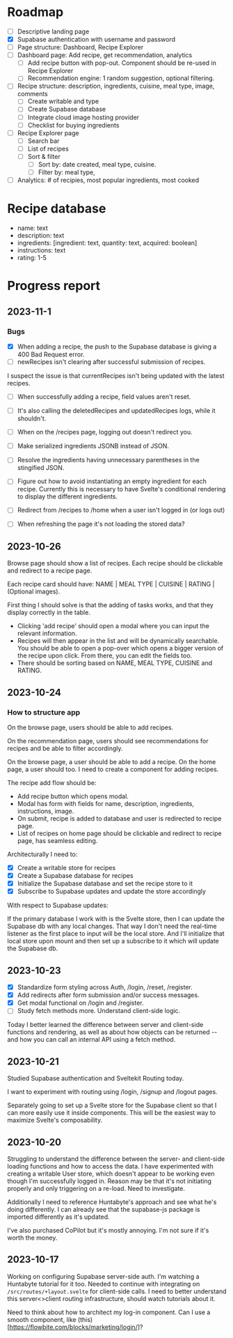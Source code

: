 # Roadmap

-   [ ] Descriptive landing page
-   [x] Supabase authentication with username and password
-   [ ] Page structure: Dashboard, Recipe Explorer
-   [ ] Dashboard page: Add recipe, get recommendation, analytics
    -   [ ] Add recipe button with pop-out. Component should be re-used in Recipe Explorer
    -   [ ] Recommendation engine: 1 random suggestion, optional filtering.
-   [ ] Recipe structure: description, ingredients, cuisine, meal type, image, comments
    -   [ ] Create writable and type
    -   [ ] Create Supabase database
    -   [ ] Integrate cloud image hosting provider
    -   [ ] Checklist for buying ingredients
-   [ ] Recipe Explorer page
    -   [ ] Search bar
    -   [ ] List of recipes
    -   [ ] Sort & filter
        -   [ ] Sort by: date created, meal type, cuisine.
        -   [ ] Filter by: meal type,
-   [ ] Analytics: # of recipies, most popular ingredients, most cooked

# Recipe database

-   name: text
-   description: text
-   ingredients: [ingredient: text, quantity: text, acquired: boolean]
-   instructions: text
-   rating: 1-5

# Progress report

## 2023-11-1

### Bugs

-   [x] When adding a recipe, the push to the Supabase database is giving a 400 Bad Request error.
-   [ ] newRecipes isn't clearing after successful submission of recipes.

I suspect the issue is that currentRecipes isn't being updated with the latest recipes.

-   [ ] When successfully adding a recipe, field values aren't reset.
-   [ ] It's also calling the deletedRecipes and updatedRecipes logs, while it shouldn't.
-   [ ] When on the /recipes page, logging out doesn't redirect you.
-   [ ] Make serialized ingredients JSONB instead of JSON.
-   [ ] Resolve the ingredients having unnecessary parentheses in the stingified JSON.
-   [ ] Figure out how to avoid instantiating an empty ingredient for each recipe. Currently this is necessary to have Svelte's conditional rendering to display the different ingredients.
-   [ ] Redirect from /recipes to /home when a user isn't logged in (or logs out)

-   [ ] When refreshing the page it's not loading the stored data?

## 2023-10-26

Browse page should show a list of recipes. Each recipe should be clickable and redirect to a recipe page.

Each recipe card should have: NAME | MEAL TYPE | CUISINE | RATING | (Optional images).

First thing I should solve is that the adding of tasks works, and that they display correctly in the table.

-   Clicking 'add recipe' should open a modal where you can input the relevant information.
-   Recipes will then appear in the list and will be dynamically searchable. You should be able to open a pop-over which opens a bigger version of the recipe upon click. From there, you can edit the fields too.
-   There should be sorting based on NAME, MEAL TYPE, CUISINE and RATING.

## 2023-10-24

### How to structure app

On the browse page, users should be able to add recipes.

On the recommendation page, users should see recommendations for recipes and be able to filter accordingly.

On the browse page, a user should be able to add a recipe. On the home page, a user should too. I need to create a component for adding recipes.

The recipe add flow should be:

-   Add recipe button which opens modal.
-   Modal has form with fields for name, description, ingredients, instructions, image.
-   On submit, recipe is added to database and user is redirected to recipe page.
-   List of recipes on home page should be clickable and redirect to recipe page, has seamless editing.

Architecturally I need to:

-   [x] Create a writable store for recipes
-   [x] Create a Supabase database for recipes
-   [x] Initialize the Supabase database and set the recipe store to it
-   [x] Subscribe to Supabase updates and update the store accordingly

With respect to Supabase updates:

If the primary database I work with is the Svelte store, then I can update the Supabase db with any local changes. That way I don't need the real-time listener as the first place to input will be the local store. And I'll initialize that local store upon mount and then set up a subscribe to it which will update the Supabase db.

## 2023-10-23

-   [x] Standardize form styling across Auth, /login, /reset, /register.
-   [x] Add redirects after form submission and/or success messages.
-   [x] Get modal functional on /login and /register.
-   [ ] Study fetch methods more. Understand client-side logic.

Today I better learned the difference between server and client-side functions and rendering, as well as about how objects can be returned -- and how you can call an internal API using a fetch method.

## 2023-10-21

Studied Supabase authentication and Sveltekit Routing today.

I want to experiment with routing using /login, /signup and /logout pages.

Separately going to set up a Svelte store for the Supabase client so that I can more easily use it inside components. This will be the easiest way to maximize Svelte's composability.

## 2023-10-20

Struggling to understand the difference between the server- and client-side loading functions and how to access the data. I have experimented with creating a writable User store, which doesn't appear to be working even though I'm successfully logged in. Reason may be that it's not initiating properly and only triggering on a re-load. Need to investigate.

Additionally I need to reference Huntabyte's approach and see what he's doing differently. I can already see that the supabase-js package is imported differently as it's updated.

I've also purchased CoPilot but it's mostly annoying. I'm not sure if it's worth the money.

## 2023-10-17

Working on configuring Supabase server-side auth. I'm watching a Huntabyte tutorial for it too. Needed to continue with integrating on `/src/routes/+layout.svelte` for client-side calls. I need to better understand this server<>client routing infrastructure, should watch tutorials about it.

Need to think about how to architect my log-in component. Can I use a smooth component, like (this)[https://flowbite.com/blocks/marketing/login/]?
